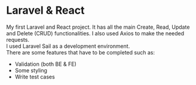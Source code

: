 # Laravel & React

My first Laravel and React project. It has all the main Create, Read, Update and Delete (CRUD) functionalities. I also used Axios to make the needed requests. <br>
I used Laravel Sail as a development environment. <br>
There are some features that have to be completed such as:<br>

-   Validation (both BE & FE)
-   Some styling
-   Write test cases
